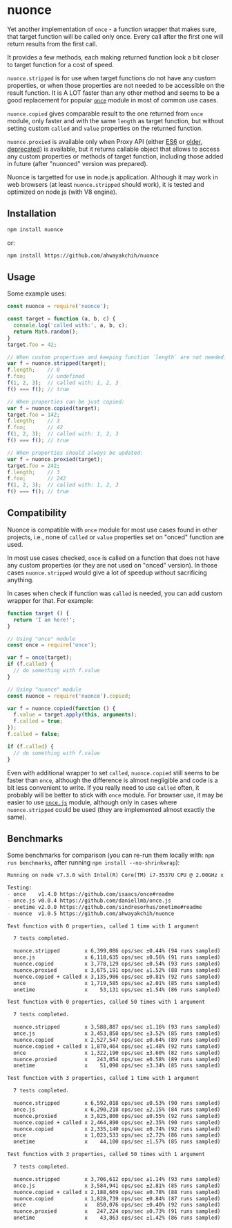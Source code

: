 nuonce
======

Yet another implementation of `once` - a function wrapper that makes sure, that target function will be called only once.
Every call after the first one will return results from the first call.

It provides a few methods, each making returned function look a bit closer to target function for a cost of speed.

`nuonce.stripped` is for use when target functions do not have any custom properties, or when those properties are not needed to be accessible on the result function. It is A LOT faster than any other method and seems to be a good replacement for popular [`once`](https://github.com/isaacs/once) module in most of common use cases.

`nuonce.copied` gives comparable result to the one returned from `once` module, only faster and with the same `length` as target function, but without setting custom `called` and `value` properties on the returned function.

`nuonce.proxied` is available only when Proxy API (either [ES6](https://developer.mozilla.org/en/docs/Web/JavaScript/Reference/Global_Objects/Proxy) or [older, deprecated](https://developer.mozilla.org/en-US/docs/Archive/Web/Old_Proxy_API)) is available, but it returns callable object that allows to access any custom properties or methods of target function, including those added in future (after "nuonced" version was prepared).

Nuonce is targetted for use in node.js application. Although it may work in web browsers (at least `nuonce.stripped` should work), it is tested and optimized on node.js (with V8 engine).


## Installation

```sh
npm install nuonce
```

or:

```sh
npm install https://github.com/ahwayakchih/nuonce
```


## Usage

Some example uses:

```js
const nuonce = require('nuonce');

const target = function (a, b, c) {
  console.log('called with:', a, b, c);
  return Math.random();
}
target.foo = 42;

// When custom properties and keeping function `length` are not needed:
var f = nuonce.stripped(target);
f.length;    // 0
f.foo;       // undefined
f(1, 2, 3);  // called with: 1, 2, 3
f() === f(); // true

// When properties can be just copied:
var f = nuonce.copied(target);
target.foo = 142;
f.length;    // 3
f.foo;       // 42
f(1, 2, 3);  // called with: 1, 2, 3
f() === f(); // true

// When properties should always be updated:
var f = nuonce.proxied(target);
target.foo = 242;
f.length;    // 3
f.foo;       // 242
f(1, 2, 3);  // called with: 1, 2, 3
f() === f(); // true
```


## Compatibility

Nuonce is compatible with `once` module for most use cases found in other projects, i.e., none of `called` or `value` properties set on "onced" function are used.

In most use cases checked, `once` is called on a function that does not have any custom properties (or they are not used on "onced" version). In those cases `nuonce.stripped` would give a lot of speedup without sacrificing anything.

In cases when check if function was `called` is needed, you can add custom wrapper for that. For example:

```js
function target () {
  return 'I am here!';
}

// Using "once" module
const once = require('once');

var f = once(target);
if (f.called) {
  // do something with f.value
}

// Using "nuonce" module
const nuonce = require('nuonce').copied;

var f = nuonce.copied(function () {
  f.value = target.apply(this, arguments);
  f.called = true;
});
f.called = false;

if (f.called) {
  // do something with f.value
}
```

Even with additional wrapper to set `called`, `nuonce.copied` still seems to be faster than `once`, although the difference is almost negligible and code is a bit less convenient to write. If you really need to use `called` often, it probably will be better to stick with `once` module.
For browser use, it may be easier to use [`once.js`](https://github.com/daniellmb/once.js) module, although only in cases where `nuonce.stripped` could be used (they are implemented almost exactly the same).


## Benchmarks

Some benchmarks for comparison (you can re-run them locally with: `npm run benchmarks`, after running `npm install --no-shrinkwrap`):

```markdown
Running on node v7.3.0 with Intel(R) Core(TM) i7-3537U CPU @ 2.00GHz x 4

Testing:
- once    v1.4.0 https://github.com/isaacs/once#readme           
- once.js v0.0.4 https://github.com/daniellmb/once.js            
- onetime v2.0.0 https://github.com/sindresorhus/onetime#readme  
- nuonce  v1.0.5 https://github.com/ahwayakchih/nuonce           

Test function with 0 properties, called 1 time with 1 argument

  7 tests completed.

  nuonce.stripped        x 6,399,086 ops/sec ±0.44% (94 runs sampled)
  once.js                x 6,118,635 ops/sec ±0.56% (91 runs sampled)
  nuonce.copied          x 3,778,129 ops/sec ±0.54% (93 runs sampled)
  nuonce.proxied         x 3,675,191 ops/sec ±1.52% (88 runs sampled)
  nuonce.copied + called x 3,135,986 ops/sec ±0.81% (92 runs sampled)
  once                   x 1,719,585 ops/sec ±2.01% (85 runs sampled)
  onetime                x    53,131 ops/sec ±1.54% (86 runs sampled)

Test function with 0 properties, called 50 times with 1 argument

  7 tests completed.

  nuonce.stripped        x 3,588,887 ops/sec ±1.16% (93 runs sampled)
  once.js                x 3,453,858 ops/sec ±3.52% (85 runs sampled)
  nuonce.copied          x 2,527,547 ops/sec ±0.64% (89 runs sampled)
  nuonce.copied + called x 1,870,464 ops/sec ±1.48% (92 runs sampled)
  once                   x 1,322,190 ops/sec ±3.60% (82 runs sampled)
  nuonce.proxied         x   243,054 ops/sec ±0.58% (89 runs sampled)
  onetime                x    51,090 ops/sec ±3.34% (85 runs sampled)

Test function with 3 properties, called 1 time with 1 argument

  7 tests completed.

  nuonce.stripped        x 6,592,018 ops/sec ±0.53% (90 runs sampled)
  once.js                x 6,290,218 ops/sec ±2.15% (84 runs sampled)
  nuonce.proxied         x 3,825,800 ops/sec ±0.55% (92 runs sampled)
  nuonce.copied + called x 2,464,890 ops/sec ±2.35% (90 runs sampled)
  nuonce.copied          x 2,335,140 ops/sec ±0.74% (92 runs sampled)
  once                   x 1,023,533 ops/sec ±2.72% (86 runs sampled)
  onetime                x    44,100 ops/sec ±1.57% (85 runs sampled)

Test function with 3 properties, called 50 times with 1 argument

  7 tests completed.

  nuonce.stripped        x 3,706,612 ops/sec ±1.14% (93 runs sampled)
  once.js                x 3,584,941 ops/sec ±2.81% (85 runs sampled)
  nuonce.copied + called x 2,188,669 ops/sec ±0.78% (88 runs sampled)
  nuonce.copied          x 1,828,739 ops/sec ±0.84% (87 runs sampled)
  once                   x   850,076 ops/sec ±0.40% (92 runs sampled)
  nuonce.proxied         x   247,224 ops/sec ±0.73% (91 runs sampled)
  onetime                x    43,863 ops/sec ±1.42% (86 runs sampled)
```
